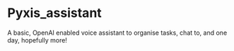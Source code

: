 # Pyxis_assistant
A basic, OpenAI enabled voice assistant to organise tasks, chat to, and one day, hopefully more!
